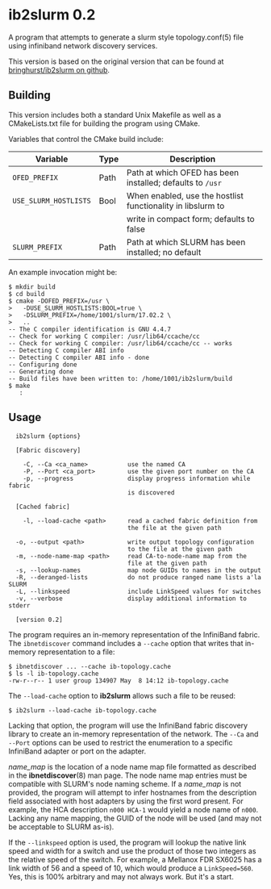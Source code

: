 ib2slurm 0.2
============

A program that attempts to generate a slurm style topology.conf(5) file using
infiniband network discovery services.

This version is based on the original version that can be found at [bringhurst/ib2slurm on github](https://github.com/bringhurst/ib2slurm).

Building
--------

This version includes both a standard Unix Makefile as well as a CMakeLists.txt file for building the program using CMake.

Variables that control the CMake build include:

| Variable            | Type | Description                                                   |
| ------------------- | ---- | ------------------------------------------------------------- |
| ```OFED_PREFIX```         | Path | Path at which OFED has been installed; defaults to ```/usr``` |
| ```USE_SLURM_HOSTLISTS``` | Bool | When enabled, use the hostlist functionality in libslurm to   |
|                     |      | write in compact form; defaults to false                      |
| ```SLURM_PREFIX```        | Path | Path at which SLURM has been installed; no default            |

An example invocation might be:

```
$ mkdir build
$ cd build
$ cmake -DOFED_PREFIX=/usr \
>   -DUSE_SLURM_HOSTLISTS:BOOL=true \
>   -DSLURM_PREFIX=/home/1001/slurm/17.02.2 \
>   ..
-- The C compiler identification is GNU 4.4.7
-- Check for working C compiler: /usr/lib64/ccache/cc
-- Check for working C compiler: /usr/lib64/ccache/cc -- works
-- Detecting C compiler ABI info
-- Detecting C compiler ABI info - done
-- Configuring done
-- Generating done
-- Build files have been written to: /home/1001/ib2slurm/build
$ make
   :
```

Usage
-----

```
  ib2slurm {options}

  [Fabric discovery]

    -C, --Ca <ca_name>           use the named CA
    -P, --Port <ca_port>         use the given port number on the CA
    -p, --progress               display progress information while fabric
                                 is discovered

  [Cached fabric]

    -l, --load-cache <path>      read a cached fabric definition from
                                 the file at the given path

  -o, --output <path>            write output topology configuration
                                 to the file at the given path
  -m, --node-name-map <path>     read CA-to-node-name map from the
                                 file at the given path
  -s, --lookup-names             map node GUIDs to names in the output
  -R, --deranged-lists           do not produce ranged name lists a'la SLURM
  -L, --linkspeed                include LinkSpeed values for switches
  -v, --verbose                  display additional information to stderr

  [version 0.2]

```

The program requires an in-memory representation of the InfiniBand fabric.  The ```ibnetdiscover``` command includes a ```--cache``` option that writes that in-memory representation to a file:
```
$ ibnetdiscover ... --cache ib-topology.cache
$ ls -l ib-topology.cache
-rw-r--r-- 1 user group 134907 May  8 14:12 ib-topology.cache
```
The ```--load-cache``` option to **ib2slurm** allows such a file to be reused:
```
$ ib2slurm --load-cache ib-topology.cache
```
Lacking that option, the program will use the InfiniBand fabric discovery library to create an in-memory representation of the network.  The ```--Ca``` and ```--Port``` options can be used to restrict the enumeration to a specific InfiniBand adapter or port on the adapter.

_name_map_ is the location of a node name map file formatted as described in the **ibnetdiscover**(8) man page. The node name map entries must be compatible with SLURM's node naming scheme.  If a _name_map_ is not provided, the program will attempt to infer hostnames from the description field associated with host adapters by using the first word present.  For example, the HCA description ```n000 HCA-1``` would yield a node name of ```n000```.  Lacking any name mapping, the GUID of the node will be used (and may not be acceptable to SLURM as-is).

If the ```--linkspeed``` option is used, the program will lookup the native link speed and width for a switch and use the product of those two integers as the relative speed of the switch.  For example, a Mellanox FDR SX6025 has a link width of 56 and a speed of 10, which would produce a ```LinkSpeed=560```.  Yes, this is 100% arbitrary and may not always work.  But it's a start.
